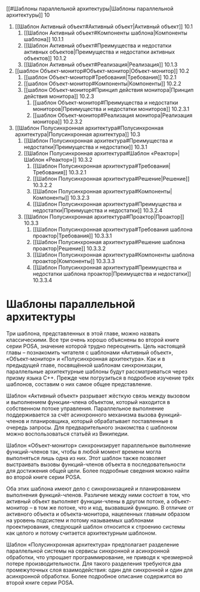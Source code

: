 
[[#Шаблоны параллельной архитектуры|Шаблоны параллельной архитектуры]] 10
1. [[Шаблон Активный объект#Активный объект|Активный объект]] 10.1
	1. [[Шаблон Активный объект#Компоненты шаблона|Компоненты шаблона]] 10.1.1
	2. [[Шаблон Активный объект#Преимущества и недостатки активных объектов|Преимущества и недостатки активных объектов]] 10.1.2
	3. [[Шаблон Активный объект#Реализация|Реализация]] 10.1.3
2. [[шаблон Объект-монитор#Объект-монитор|Объект-монитор]] 10.2
	1. [[шаблон Объект-монитор#Требования|Требования]] 10.2.1
	2. [[шаблон Объект-монитор#Компоненты|Компоненты]] 10.2.2
	3. [[шаблон Объект-монитор#Принцип действия монитора|Принцип действия монитора]] 10.2.3
		1. [[шаблон Объект-монитор#Преимущества и недостатки мониторов|Преимущества и недостатки мониторов]] 10.2.3.1
		2. [[шаблон Объект-монитор#Реализация монитора|Реализация монитора]] 10.2.3.2
3. [[Шаблон Полусинхронная архитектура#Полусинхронная архитектура|Полусинхронная архитектура]] 10.3
	1. [[Шаблон Полусинхронная архитектура#Преимущества и недостатки|Преимущества и недостатки]] 10.3.1
	2. [[Шаблон Полусинхронная архитектура#Шаблон «Реактор»|Шаблон «Реактор»]] 10.3.2
		1. [[Шаблон Полусинхронная архитектура#Требования|Требования]] 10.3.2.1
		2. [[Шаблон Полусинхронная архитектура#Решение|Решение]] 10.3.2.2
		3. [[Шаблон Полусинхронная архитектура#Компоненты|Компоненты]] 10.3.2.3
		4. [[Шаблон Полусинхронная архитектура#Преимущества и недостатки|Преимущества и недостатки]] 10.3.2.4
	3. [[Шаблон Полусинхронная архитектура#Проактор|Проактор]] 10.3.3
		1. [[Шаблон Полусинхронная архитектура#Требования шаблона проактор|Требования]] 10.3.3.1
		2. [[Шаблон Полусинхронная архитектура#Решение шаблона проактор|Решение]] 10.3.3.2
		3. [[Шаблон Полусинхронная архитектура#Компоненты шаблона проактор|Компоненты]] 10.3.3.3
		4. [[Шаблон Полусинхронная архитектура#Преимущества и недостатки шаблона проактор|Преимущества и недостатки]] 10.3.3.4

# Шаблоны параллельной архитектуры

Три шаблона, представленных в этой главе, можно назвать классическими. Все три очень хорошо объяснены во второй книге серии POSA, значение которой трудно переоценить. Цель настоящей главы – познакомить читателя с шаблонами «Активный объект», «Объект-монитор» и «Полусинхронная архитектура». Как и в предыдущей главе, посвящённой шаблонам синхронизации, параллельные архитектурные шаблоны будут рассматриваться через призму языка C++. Прежде чем погрузиться в подробное изучение трёх шаблонов, составим о них самое общее представление.

Шаблон «Активный объект» разрывает жёсткую связь между вызовом и выполнением функции-члена объектом, который находится в собственном потоке управления. Параллельное выполнение поддерживается за счёт асинхронного механизма вызова функций-членов и планировщика, который обрабатывает поставленные в очередь запросы. Для предварительного знакомства с шаблоном можно воспользоваться статьёй из Википедии.

Шаблон «Объект-монитор» синхронизирует параллельное выполнение функций-членов так, чтобы в любой момент времени могла выполняться лишь одна из них. Этот шаблон также позволяет выстраивать вызовы функций-членов объекта в последовательности для достижения общей цели. Более подробные сведения можно найти во второй книге серии POSA.

Оба этих шаблона имеют дело с синхронизацией и планированием выполнения функций-членов. Различие между ними состоит в том, что активный объект выполняет функции-члены в другом потоке, а объект-монитор – в том же потоке, что и код, вызвавший функцию. В отличие от активного объекта и объекта-монитора, нацеленных главным образом на уровень подсистем и потому называемых шаблонами проектирования, следующий шаблон относится к строению системы как целого и потому считается архитектурным шаблоном.

Шаблон «Полусинхронная архитектура» предполагает разделение параллельной системы на сервисы синхронной и асинхронной обработки, что упрощает программирование, не приводя к чрезмерной потере производительности. Для такого разделения требуются два промежуточных слоя взаимодействия: один для синхронной и один для асинхронной обработки. Более подробное описание содержится во второй книге серии POSA.
